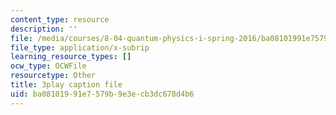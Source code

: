 ```yaml
---
content_type: resource
description: ''
file: /media/courses/8-04-quantum-physics-i-spring-2016/ba08101991e7579b9e3ecb3dc678d4b6_AtjMKPzNIXQ.vtt
file_type: application/x-subrip
learning_resource_types: []
ocw_type: OCWFile
resourcetype: Other
title: 3play caption file
uid: ba081019-91e7-579b-9e3e-cb3dc678d4b6
---
```

